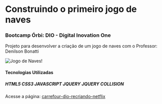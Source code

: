 # Construindo o primeiro jogo de naves
### Bootcamp Órbi: DIO - Digital Inovation One
</p>Projeto para desenvolver a criação de um jogo de naves com o Professor: Denilson Bonatti</p>

![Jogo de Naves!](/assets/img/icon.png "Screenshot jogo de naves")

#### Tecnologias Utilizadas

##### HTML5 CSS3 JAVASCRIPT JQUERY JQUERY COLLISION

Acesse a página: [carrefour-dio-recriando-netflix](https://jnrnovaes.github.io/carrefour-dio-recriando-netflix/)
